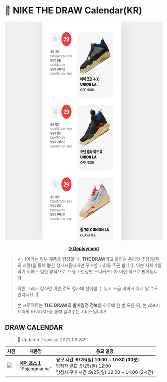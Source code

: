 # 👟 NIKE THE DRAW Calendar(KR)

<div align="center">
  <a href="https://junhoyeo.github.io/NIKE-THE-DRAW-Calendar/">
    <img src="./docs/images/preview.png" alt="Preview image of deployed application" height="700px" width="700px" />
  </a>
</div>

<p align="center">
  <a href="https://junhoyeo.github.io/NIKE-THE-DRAW-Calendar/">
    <strong>✨ Deployment</strong>
  </a>
</p>

> ✔ 나이키는 일부 제품을 런칭할 때, **THE DRAW**라고 불리는 온라인 추첨(일종의 래플)을 통해 뽑힌 참가자들에게만 구매할 기회를 주곤 합니다. 이는 사재기를 막기 위해 도입한 방식으로, 보통 ✨한정판 스니커즈✨가 이런 식으로 판매됩니다.
>
> 뭐튼 그래서 잘하면 이쁜 것도 정가에 신어볼 수 있고 조금 비싸게 다시 팔 수도 있다네요. 🤭
>
> 본 프로젝트는 **THE DRAW의 발매일정 정보**를 하루에 한 번 모은 뒤, 본 레포지토리의 README를 통해 알려주는 서비스입니다!

## DRAW CALENDAR

<!-- DRAW CALENDAR: START -->

> 👟 Updated Draws at 2022.09.24‼️

| 사진 | 제품명 | 응모 일정 |
| --- | ---- | ------- |
| <img src="https://static-breeze.nike.co.kr/kr/ko_kr/cmsstatic/product/DX3141-861/04ee34d4-df9a-4fc2-b22d-92c15c1a1eeb_primary.jpg?snkrBrowse" width="256" /> | <a href="https://www.nike.com/kr/launch/t/men/fw/nike-sportswear/DX3141-861/7rN8T1h1S9cg/air-force-1-07-lv8"><strong>에어 포스 1</strong><br /></a> "Pojangmacha" | <strong>응모 시간 :9/25(일) 10:00 ~ 10:30 (30분)</strong><br />당첨자 발표 :9/25(일) 12:00<br />당첨자 구매 시간 :9/25(일) 12:00 ~ 14:00 (2시간) |

<!-- DRAW CALENDAR: END -->
